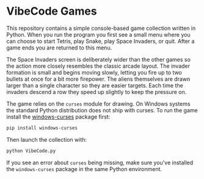 # VibeCode Games

This repository contains a simple console-based game collection written in
Python. When you run the program you first see a small menu where you can
choose to start Tetris, play Snake, play Space Invaders, or quit. After a game
ends you are returned to this menu.

The Space Invaders screen is deliberately wider than the other games so the
action more closely resembles the classic arcade layout. The invader formation
is small and begins moving slowly, letting you fire up to two bullets at once
for a bit more firepower. The aliens themselves are drawn larger than a single
character so they are easier targets. Each time the invaders descend a row they
speed up slightly to keep the pressure on.


The game relies on the `curses` module for drawing. On Windows systems the
standard Python distribution does not ship with curses. To run the game
install the [windows-curses](https://pypi.org/project/windows-curses/) package
first:

```bash
pip install windows-curses
```

Then launch the collection with:

```bash
python VibeCode.py
```

If you see an error about `curses` being missing, make sure you've installed the
`windows-curses` package in the same Python environment.
